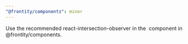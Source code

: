 ```yaml
---
"@frontity/components": minor
---
```


Use the recommended react-intersection-observer in the <Image/> component in @frontity/components.
